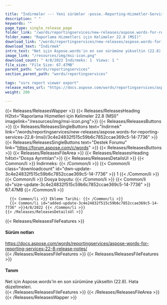 ```yaml
---

title: "İndirmeler --- Yeni sürümler -posse.-Reporting-Hizmetler-Servisler-122.8- (MSI)"
description: " "
keywords: ""
page_type: single_release_page
folder_link: "/words/reportingservices/new-releases/aspose.words-for-reporting-services-22.8-(msi)/"
folder_name: "Raporlama Hizmetleri için Kelimeler 22.8 (MSI)"
download_link: "/words/reportingservices/new-releases/aspose.words-for-reporting-services-22.8-(msi)/3c4e24832f515c59b6c7852ccae369c5-14-7736"
download_text: "İndirmek"
intro_text: "Net için Aspose.words'in en son sürümüne yükseltin (22.8). Hata düzeltmeleri."
image_link: "/resources/img/msi-icon.png"
download_count: " 4/8/2022 İndirmeks: 1  Views: 1 "
file_size: "File Size: 67.47MB"
parent_path: "words/reportingservices"
section_parent_path: "words/reportingservices"

tags: "ssrs report viewer export"
release_notes_url: "https://docs.aspose.com/words/reportingservices/aspose-words-for-reporting-services-22-8-release-notes/"
weight: 280

---
```


{{< Releases/ReleasesWapper >}}
  {{< Releases/ReleasesHeading H2txt="Raporlama Hizmetleri için Kelimeler 22.8 (MSI)" imagelink="/resources/img/msi-icon.png">}}
  {{< Releases/ReleasesButtons >}}
    {{< Releases/ReleasesSingleButtons text="İndirmek" link="/words/reportingservices/new-releases/aspose.words-for-reporting-services-22.8-(msi)/3c4e24832f515c59b6c7852ccae369c5-14-7736" >}}
    {{< Releases/ReleasesSingleButtons text="Destek Forumu" link="https://forum.aspose.com/c/words" >}}
  {{< Releases/ReleasesButtons >}}
  {{< Releases/ReleasesFileArea >}}
    {{< Releases/ReleasesHeading h4txt="Dosya Ayrıntıları">}}
    {{< Releases/ReleasesDetailsUl >}}
      {{< Common/li >}} İndirmeks: {{< /Common/li >}}
      {{< Common/li class="downloadcount" id="dwn-update-3c4e24832f515c59b6c7852ccae369c5-14-7736" >}} 1 {{< /Common/li >}}
      {{< Common/li >}} Dosya boyutu: {{< /Common/li >}}
      {{< Common/li id="size-update-3c4e24832f515c59b6c7852ccae369c5-14-7736" >}} 67.47MB {{< /Common/li >}}

      {{< Common/li >}} Ekleme Tarihi: {{< /Common/li >}}
      {{< Common/li id="added-update-3c4e24832f515c59b6c7852ccae369c5-14-7736" >}}4/8/2022 {{< /Common/li >}}
    {{< /Releases/ReleasesDetailsUl >}}

  {{< Releases/ReleasesFileFeatures >}}
      <h4>Sürüm notları</h4><div><a href='https://docs.aspose.com/words/reportingservices/aspose-words-for-reporting-services-22-8-release-notes/'>https://docs.aspose.com/words/reportingservices/aspose-words-for-reporting-services-22-8-release-notes/</a></div>
  {{< /Releases/ReleasesFileFeatures >}}
  {{< Releases/ReleasesFileFeatures >}}
      <h4>Tanım</h4><div class="HTMLDescription">Net için Aspose.words'in en son sürümüne yükseltin (22.8). Hata düzeltmeleri.</div>
  {{< /Releases/ReleasesFileFeatures >}}
 {{< /Releases/ReleasesFileArea >}}
{{< /Releases/ReleasesWapper >}}


